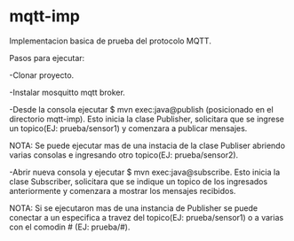 # mqtt-imp

Implementacion basica de prueba del protocolo MQTT.

Pasos para ejecutar:

-Clonar proyecto.

-Instalar mosquitto mqtt broker.

-Desde la consola ejecutar $ mvn exec:java@publish (posicionado en el directorio mqtt-imp). Esto inicia la clase Publisher, solicitara que se ingrese un topico(EJ: prueba/sensor1) y comenzara a publicar mensajes.

NOTA: Se puede ejecutar mas de una instacia de la clase Publiser abriendo varias consolas e ingresando otro topico(EJ: prueba/sensor2).

-Abrir nueva consola y ejecutar $ mvn exec:java@subscribe. Esto inicia la clase Subscriber, solicitara que se indique un topico de los ingresados anteriormente y comenzara a mostrar los mensajes recibidos.

NOTA: Si se ejecutaron mas de una instancia de Publisher se puede conectar a un especifica a travez del topico(EJ: prueba/sensor1) o a varias con el comodin # (EJ: prueba/#).

